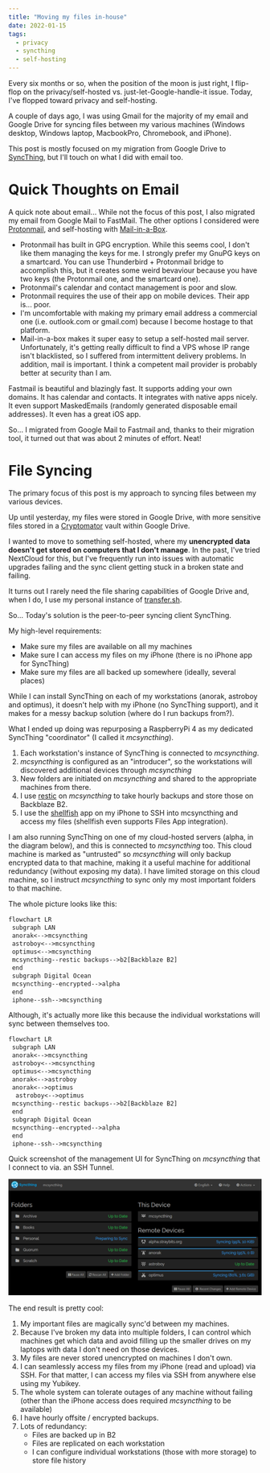 ```yaml
---
title: "Moving my files in-house"
date: 2022-01-15
tags: 
  - privacy
  - syncthing
  - self-hosting
---
```


Every six months or so, when the position of the moon is just right, I flip-flop on the privacy/self-hosted vs. just-let-Google-handle-it issue.  Today, I've flopped toward privacy and self-hosting.

A couple of days ago, I was using Gmail for the majority of my email and Google Drive for syncing files between my various machines (Windows desktop, Windows laptop, MacbookPro, Chromebook, and iPhone).

This post is mostly focused on my migration from Google Drive to [SyncThing](https://www.syncthing.net), but I'll touch on what I did with email too.

# Quick Thoughts on Email

A quick note about email...  While not the focus of this post, I also migrated my email from Google Mail to FastMail.  The other options I considered were [Protonmail](https://www.protonmail.com), and self-hosting with [Mail-in-a-Box](https://https://mailinabox.email/).

* Protonmail has built in GPG encryption.  While this seems cool, I don't like them managing the keys for me.  I strongly prefer my GnuPG keys on a smartcard.  You can use Thunderbird + Protonmail bridge to accomplish this, but it creates some weird bevaviour because you have two keys (the Protonmail one, and the smartcard one).
* Protonmail's calendar and contact management is poor and slow.
* Protonmail requires the use of their app on mobile devices.  Their app is... poor.
* I'm uncomfortable with making my primary email address a commercial one (i.e. outlook.com or gmail.com) because I become hostage to that platform.
* Mail-in-a-box makes it super easy to setup a self-hosted mail server.  Unfortunately, it's getting really difficult to find a VPS whose IP range isn't blacklisted, so I suffered from intermittent delivery problems.  In addition, mail is important.  I think a competent mail provider is probably better at security than I am.

Fastmail is beautiful and blazingly fast.  It supports adding your own domains.  It has calendar and contacts.  It integrates with native apps nicely.  It even support MaskedEmails (randomly generated disposable email addresses).  It even has a great iOS app.

So... I migrated from Google Mail to Fastmail and, thanks to their migration tool, it turned out that was about 2 minutes of effort.  Neat!

# File Syncing

The primary focus of this post is my approach to syncing files between my various devices.

Up until yesterday, my files were stored in Google Drive, with more sensitive files stored in a [Cryptomator](https://cryptomator.org) vault within Google Drive. 

I wanted to move to something self-hosted, where my **unencrypted data doesn't get stored on computers that I don't manage**.  In the past, I've tried NextCloud for this, but I've frequently run into issues with automatic upgrades failing and the sync client getting stuck in a broken state and failing.

It turns out I rarely need the file sharing capabilities of Google Drive and, when I do, I use my personal instance of [transfer.sh](https://www.transfer.sh).

So... Today's solution is the peer-to-peer syncing client SyncThing.

<p>My high-level requirements:
<ul>
<li> Make sure my files are available on all my machines</li>
<li> Make sure I can access my files on my iPhone (there is no iPhone app for SyncThing)</li>
<li> Make sure my files are all backed up somewhere (ideally, several places)</li>
</ul>
</p>

While I can install SyncThing on each of my workstations (anorak, astroboy and optimus), it doesn't help with my iPhone (no SyncThing support), and it makes for a messy backup solution (where do I run backups from?).

What I ended up doing was repurposing a RaspberryPi 4 as my dedicated SyncThing "coordinator" (I called it *mcsyncthing*).

1. Each workstation's instance of SyncThing is connected to *mcsyncthing*.
2. *mcsyncthing* is configured as an "introducer", so the workstations will discovered additional devices through *mcsyncthing*
3. New folders are initiated on *mcsyncthing* and shared to the appropriate machines from there.
4. I use [restic](https://restic.net/) on *mcsyncthing* to take hourly backups and store those on Backblaze B2.
5. I use the [shellfish](https://shellfishapp.com/) app on my iPhone to SSH into mcsyncthing and access my files (shellfish even supports Files App integration).

I am also running SyncThing on one of my cloud-hosted servers (alpha, in the diagram below), and this is connected to *mcsyncthing* too.  This cloud machine is marked as "untrusted" so *mcsyncthing* will only backup encrypted data to that machine, making it a useful machine for additional redundancy (without exposing my data).  I have limited storage on this cloud machine, so I instruct *mcsyncthing* to sync only my most important folders to that machine.

The whole picture looks like this:

```mermaid
flowchart LR
 subgraph LAN
 anorak<-->mcsyncthing
 astroboy<-->mcsyncthing
 optimus<-->mcsyncthing
 mcsyncthing--restic backups-->b2[Backblaze B2]
 end 
 subgraph Digital Ocean
 mcsyncthing--encrypted-->alpha
 end
 iphone--ssh-->mcsyncthing
```

Although, it's actually more like this because the individual workstations will sync between themselves too.

```mermaid
flowchart LR
 subgraph LAN
 anorak<-->mcsyncthing
 astroboy<-->mcsyncthing
 optimus<-->mcsyncthing
 anorak<-->astroboy
 anorak<-->optimus
  astroboy<-->optimus
 mcsyncthing--restic backups-->b2[Backblaze B2]
 end 
 subgraph Digital Ocean
 mcsyncthing--encrypted-->alpha
 end
 iphone--ssh-->mcsyncthing
 ```

Quick screenshot of the management UI for SyncThing on *mcsyncthing* that I connect to via. an SSH Tunnel.
 
 ![](syncthing.png)

 The end result is pretty cool:
 
 1. My important files are magically sync'd between my machines.
 2. Because I've broken my data into multiple folders, I can control which machines get which data and avoid filling up the smaller drives on my laptops with data I don't need on those devices.
 3. My files are never stored unencrypted on machines I don't own.
 4. I can seamlessly access my files from my iPhone (read and upload) via SSH.  For that matter, I can access my files via SSH from anywhere else using my Yubikey.
 5. The whole system can tolerate outages of any machine without failing (other than the iPhone access does required *mcsyncthing* to be available)
 6. I have hourly offsite / encrypted backups.
 7. Lots of redundancy:
     * Files are backed up in B2
     * Files are replicated on each workstation
     * I can configure individual workstations (those with more storage) to store file history
